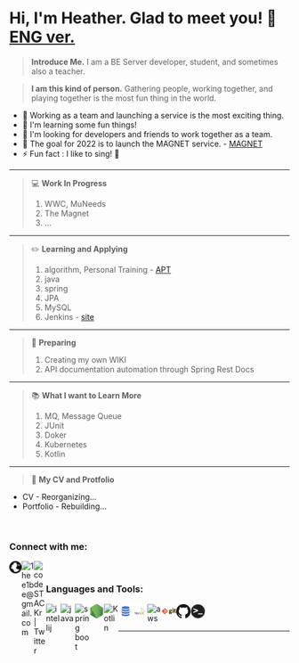 <!--
**HanInJu/HanInJu** is a ✨ _special_ ✨ repository because its `README.md` (this file) appears on your GitHub profile.

Here are some ideas to get you started:

- 🔭 I’m currently working on ...
- 🌱 I’m currently learning ...
- 👯 I’m looking to collaborate on ...
- 🤔 I’m looking for help with ...
- 💬 Ask me about ...
- 📫 How to reach me: ...
- 😄 Pronouns: ...
- ⚡ Fun fact: ...
-->


# Hi, I'm Heather. Glad to meet you! 👋  [ENG ver.][engver]

> **Introduce Me.**
> I am a BE Server developer, student, and sometimes also a teacher.

> **I am this kind of person.**
> Gathering people, working together, and playing together is the most fun thing in the world.

- 🔭 Working as a team and launching a service is the most exciting thing.
- 🌱 I'm learning some fun things!
- 👯 I'm looking for developers and friends to work together as a team.
- 🥅 The goal for 2022 is to launch the MAGNET service. - [MAGNET]
- ⚡ Fun fact : I like to sing! 🎤
-----
> 💻 **Work In Progress** 
> 1. WWC, MuNeeds
> 2. The Magnet
> 3. ...
----
> ✏️ **Learning and Applying** 
> 1. algorithm, Personal Training - [APT]
> 2. java
> 3. spring
> 4. JPA
> 5. MySQL
> 6. Jenkins - [site]
----
>📖 **Preparing**
> 1. Creating my own WIKI
> 2. API documentation automation through Spring Rest Docs

----
> 📚 **What I want to Learn More**
> 1. MQ, Message Queue
> 2. JUnit 
> 3. Doker
> 4. Kubernetes
> 5. Kotlin

---
> 📑 **My CV and Protfolio**
- CV - Reorganizing...
- Portfolio - Rebuilding...

<br/>

### Connect with me:

[<img align="left" alt="25-write.tistory.com" width="22px" src="https://raw.githubusercontent.com/iconic/open-iconic/master/svg/globe.svg" />][website]
[<img align="left" alt="1hee1be@gmail.com" width="22px" src="https://img.icons8.com/ios-filled/50/000000/gmail-new.png"/>][gmail]
[<img align="left" alt="codeSTACKr | Twitter" width="22px" src="https://cdn.jsdelivr.net/npm/simple-icons@v3/icons/twitter.svg" />][twitter]

<br />

### Languages and Tools:

[<img align="left" alt="intellij" width="26px" src="https://img.icons8.com/color/48/000000/intellij-idea.png" />][website]
[<img align="left" alt="java" width="26px" src="https://img.icons8.com/color/48/000000/java-coffee-cup-logo--v2.png"/>][MAGNET]
[<img align="left" alt="spring boot" width="26px" src="https://img.icons8.com/color/48/000000/spring-logo.png"/>][MAGNET]
[<img align="left" alt="Node.js" width="26px" src="https://raw.githubusercontent.com/github/explore/80688e429a7d4ef2fca1e82350fe8e3517d3494d/topics/nodejs/nodejs.png" />][readngpiece]
[<img align="left" alt="Kotlin" width="26px"  src="https://img.icons8.com/color/48/000000/kotlin.png"/>][site]
[<img align="left" alt="SQL" width="26px" src="https://raw.githubusercontent.com/github/explore/80688e429a7d4ef2fca1e82350fe8e3517d3494d/topics/sql/sql.png" />][website]
[<img align="left" alt="MySQL" width="26px" src="https://raw.githubusercontent.com/github/explore/80688e429a7d4ef2fca1e82350fe8e3517d3494d/topics/mysql/mysql.png" />][MAGNET]
[<img align="left" alt="aws" width="26px" src="https://img.icons8.com/color/48/000000/amazon-web-services.png"/>][MAGNET]
[<img align="left" alt="Git" width="26px" src="https://raw.githubusercontent.com/github/explore/80688e429a7d4ef2fca1e82350fe8e3517d3494d/topics/git/git.png" />][website]
[<img align="left" alt="GitHub" width="26px" src="https://raw.githubusercontent.com/github/explore/78df643247d429f6cc873026c0622819ad797942/topics/github/github.png" />][website]
[<img align="left" alt="Terminal" width="26px" src="https://raw.githubusercontent.com/github/explore/80688e429a7d4ef2fca1e82350fe8e3517d3494d/topics/terminal/terminal.png" />][website]

<br />
<br />

[website]: https://25-write.tistory.com
[gmail]: 1hee1be@gmail.com
[twitter]: https://twitter.com/heather_log
[MAGNET]: https://github.com/DevCommunity-ko
[readngpiece]: https://github.com/HanInJu/Wants-Server
[site]: https://github.com/HanInJu/site
[engver]: https://github.com/HanInJu/HanInJu/blob/main/README-ENG.md
[APT]: https://github.com/HanInJu/algorithmPT


---
